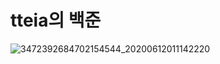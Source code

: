 # tteia의 백준
![3472392684702154544_20200612011142220](https://user-images.githubusercontent.com/121751114/210168312-e4e1ed9c-91c8-46c9-9648-88fdaa0a510a.JPG)
